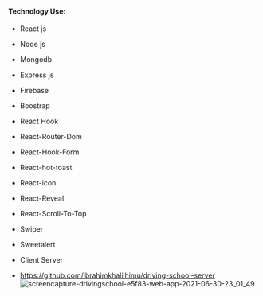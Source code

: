 #### Technology Use:
* React js
* Node js
* Mongodb
* Express js
* Firebase
* Boostrap
* React Hook
* React-Router-Dom
* React-Hook-Form
* React-hot-toast
* React-icon
* React-Reveal
* React-Scroll-To-Top
* Swiper
* Sweetalert


* Client Server
* https://github.com/ibrahimkhalilhimu/driving-school-server
![screencapture-drivingschool-e5f83-web-app-2021-06-30-23_01_49](https://user-images.githubusercontent.com/67514668/124002282-5f108600-d9f7-11eb-8d25-3497a5eb40f9.png)
